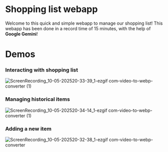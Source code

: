 # Shopping list webapp

Welcome to this quick and simple webapp to manage our shopping list! This webapp has been done in a record time of 15 minutes, with the help of **Google Gemini**!

# Demos

### Interacting with shopping list

![ScreenRecording_10-05-202520-33-39_1-ezgif com-video-to-webp-converter (1)](https://github.com/user-attachments/assets/103a846f-fcb2-42d6-917f-804504787834)

### Managing historical items

![ScreenRecording_10-05-202520-34-14_1-ezgif com-video-to-webp-converter (1)](https://github.com/user-attachments/assets/b7b02da8-5685-4693-a0ad-99f4114aaac0)

### Adding a new item

![ScreenRecording_10-05-202520-32-38_1-ezgif com-video-to-webp-converter](https://github.com/user-attachments/assets/49e00c00-7bea-4fe5-a96e-0b04640d7a44)
